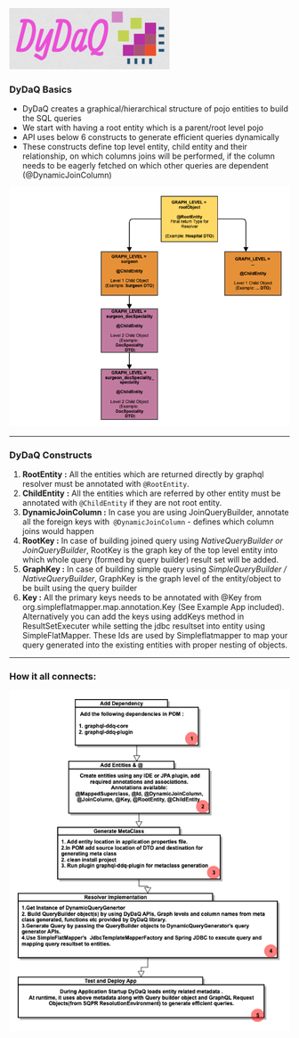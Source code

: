 ![DyDaQ](../images/dydaq.png) 

### DyDaQ Basics

* DyDaQ creates a graphical/hierarchical structure of pojo entities to build the SQL queries
* We start with having a root entity which is a parent/root level pojo
* API uses below 6 constructs to generate efficient queries dynamically 
* These constructs define top level entity, child entity and their relationship, on which columns joins will be performed, if the column needs to be eagerly fetched on which other queries are dependent (@DynamicJoinColumn)

![Topology](../images/DyDaQ-Graph-Topology.png) 

***

### DyDaQ Constructs

1.  **RootEntity**  **:**  All the entities which are returned directly by graphql resolver must be annotated with `@RootEntity`.
2.  **ChildEntity**  **:**  All the entities which are referred by other entity must be annotated with `@ChildEntity` if they are not root entity.
3.  **DynamicJoinColumn :** In case you are using JoinQueryBuilder, annotate all the foreign keys with` @DynamicJoinColumn` - defines which column joins would happen
4.  **RootKey :** In case of building joined query using _NativeQueryBuilder or JoinQueryBuilder_, RootKey is the graph key of the top level entity into which whole query (formed by query builder) result set will be added.
5.  **GraphKey :**  In case of building simple query using _SimpleQueryBuilder / NativeQueryBuilder_, GraphKey is the graph level of the entity/object to be built using the query builder
6.  **Key :** All the primary keys needs to be annotated with @Key from org.simpleflatmapper.map.annotation.Key (See Example App included). Alternatively you can add the keys using addKeys method in ResultSetExecuter while setting the jdbc resultset into entity using SimpleFlatMapper. These Ids are used by Simpleflatmapper to map your query generated into the existing entities with proper nesting of objects.

***

### How it all connects:

![](../images/DyDaQBasics.png)
